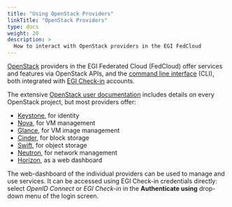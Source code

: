 ```yaml
---
title: "Using OpenStack Providers"
linkTitle: "OpenStack Providers"
type: docs
weight: 20
description: >
  How to interact with OpenStack providers in the EGI FedCloud
---
```


[OpenStack](https://openstack.org) providers in the EGI Federated Cloud
(FedCloud) offer services and features via OpenStack APIs, and the
[command line interface](../cli) (CLI), both integrated with
[EGI Check-in](../../check-in) accounts.

The extensive [OpenStack user documentation](https://docs.openstack.org/user/)
includes details on every OpenStack project, but most providers offer:

- [Keystone](https://docs.openstack.org/keystone/latest/), for identity
- [Nova](https://docs.openstack.org/nova/latest/), for VM management
- [Glance](https://docs.openstack.org/glance/latest/), for VM image
  management
- [Cinder](https://docs.openstack.org/cinder/latest/), for block storage
- [Swift](https://docs.openstack.org/swift/latest/), for object storage
- [Neutron](https://docs.openstack.org/neutron/latest/), for network
  management
- [Horizon](https://docs.openstack.org/horizon/latest/), as a web
  dashboard

The web-dashboard of the individual providers can be used to manage and use
services. It can be accessed using EGI Check-in credentials directly:
select _OpenID Connect_ or _EGI Check-in_ in the **Authenticate using**
drop-down menu of the login screen.
